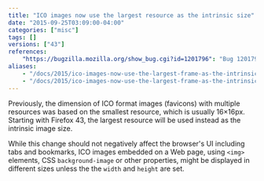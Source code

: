 ```yaml
---
title: "ICO images now use the largest resource as the intrinsic size"
date: "2015-09-25T03:09:00-04:00"
categories: ["misc"]
tags: []
versions: ["43"]
references:
    "https://bugzilla.mozilla.org/show_bug.cgi?id=1201796": "Bug 1201796 - Add downscale-during-decode support for the ICO decoder"
aliases:
    - "/docs/2015/ico-images-now-use-the-largest-frame-as-the-intrinsic-dimention/"
    - "/docs/2015/ico-images-now-use-the-largest-frame-as-the-intrinsic-dimension/"
---
```

Previously, the dimension of ICO format images (favicons) with multiple resources was based on the smallest resource, which is usually 16×16px. Starting with Firefox 43, the largest resource will be used instead as the intrinsic image size. 

While this change should not negatively affect the browser's UI including tabs and bookmarks, ICO images embedded on a Web page, using `<img>` elements, CSS `background-image` or other properties, might be displayed in different sizes unless the the `width` and `height` are set.
